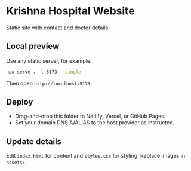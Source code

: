 # Krishna Hospital Website

Static site with contact and doctor details.

## Local preview

Use any static server, for example:

```bash
npx serve . -l 5173 --single
```

Then open `http://localhost:5173`.

## Deploy

- Drag-and-drop this folder to Netlify, Vercel, or GitHub Pages.
- Set your domain DNS A/ALIAS to the host provider as instructed.

## Update details

Edit `index.html` for content and `styles.css` for styling. Replace images in `assets/`.



